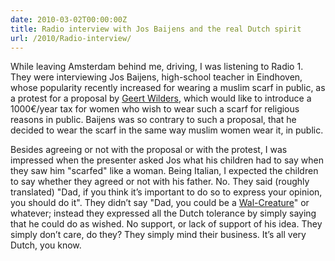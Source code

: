 ```yaml
---
date: 2010-03-02T00:00:00Z
title: Radio interview with Jos Baijens and the real Dutch spirit
url: /2010/Radio-interview/
---
```


While leaving Amsterdam behind me, driving, I was listening to Radio 1. They were interviewing Jos Baijens, high-school teacher in Eindhoven, whose popularity recently increased for wearing a muslim scarf in public, as a protest for a proposal by [Geert Wilders](http://nl.wikipedia.org/wiki/Geert_Wilders), which would like to introduce a 1000€/year tax for women who wish to wear such a scarf for religious reasons in public. Baijens was so contrary to such a proposal, that he decided to wear the scarf in the same way muslim women wear it, in public.

Besides agreeing or not with the proposal or with the protest, I was impressed when the presenter asked Jos what his children had to say when they saw him "scarfed" like a woman. Being Italian, I expected the children to say whether they agreed or not with his father. No. They said (roughly translated) "Dad, if you think it’s important to do so to express your opinion, you should do it". They didn’t say "Dad, you could be a [Wal-Creature](http://www.peopleofwalmart.com/)" or whatever; instead they expressed all the Dutch tolerance by simply saying that he could do as wished. No support, or lack of support of his idea. They simply don’t care, do they? They simply mind their business. It’s all very Dutch, you know.




